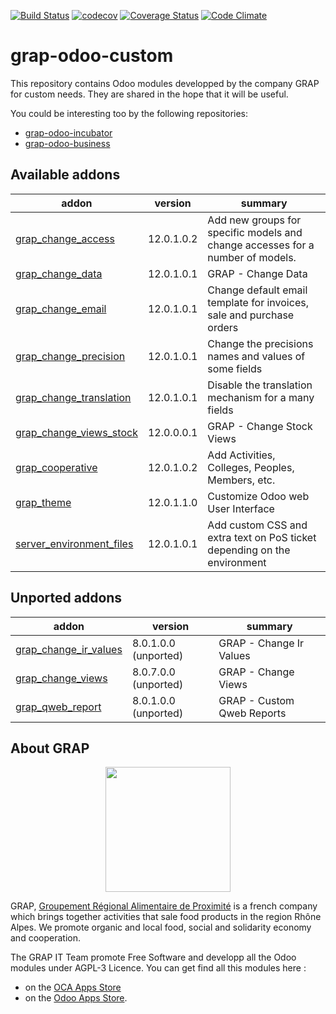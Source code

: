 [![Build Status](https://travis-ci.org/grap/grap-odoo-custom.svg?branch=12.0)](https://travis-ci.org/grap/grap-odoo-custom?branch=12.0)
[![codecov](https://codecov.io/gh/grap/grap-odoo-custom/branch/12.0/graph/badge.svg)](https://codecov.io/gh/grap/grap-odoo-custom)
[![Coverage Status](https://coveralls.io/repos/github/grap/grap-odoo-custom/badge.svg?branch=12.0)](https://coveralls.io/github/grap/grap-odoo-custom?branch=12.0)
[![Code Climate](https://codeclimate.com/github/grap/grap-odoo-custom/badges/gpa.svg)](https://codeclimate.com/github/grap/grap-odoo-custom)


# grap-odoo-custom

This repository contains Odoo modules developped by the company GRAP for
custom needs. They are shared in the hope that it will be useful.

You could be interesting too by the following repositories:

* [grap-odoo-incubator](https://github.com/grap/grap-odoo-incubator)
* [grap-odoo-business](https://github.com/grap/grap-odoo-business)

[//]: # (addons)

Available addons
----------------
addon | version | summary
--- | --- | ---
[grap_change_access](grap_change_access/) | 12.0.1.0.2 | Add new groups for specific models and change accesses for a number of models.
[grap_change_data](grap_change_data/) | 12.0.1.0.1 | GRAP - Change Data
[grap_change_email](grap_change_email/) | 12.0.1.0.1 | Change default email template for invoices, sale and purchase orders
[grap_change_precision](grap_change_precision/) | 12.0.1.0.1 | Change the precisions names and values of some fields
[grap_change_translation](grap_change_translation/) | 12.0.1.0.1 | Disable the translation mechanism for a many fields
[grap_change_views_stock](grap_change_views_stock/) | 12.0.0.0.1 | GRAP - Change Stock Views
[grap_cooperative](grap_cooperative/) | 12.0.1.0.2 | Add Activities, Colleges, Peoples, Members, etc.
[grap_theme](grap_theme/) | 12.0.1.1.0 | Customize Odoo web User Interface
[server_environment_files](server_environment_files/) | 12.0.1.0.1 | Add custom CSS and extra text on PoS ticket depending on the environment


Unported addons
---------------
addon | version | summary
--- | --- | ---
[grap_change_ir_values](grap_change_ir_values/) | 8.0.1.0.0 (unported) | GRAP - Change Ir Values
[grap_change_views](grap_change_views/) | 8.0.7.0.0 (unported) | GRAP - Change Views
[grap_qweb_report](grap_qweb_report/) | 8.0.1.0.0 (unported) | GRAP - Custom Qweb Reports

[//]: # (end addons)

## About GRAP

<p align="center">
   <img src="http://www.grap.coop/wp-content/uploads/2016/11/GRAP.png" width="200"/>
</p>

GRAP, [Groupement Régional Alimentaire de Proximité](http://www.grap.coop) is a
french company which brings together activities that sale food products in the
region Rhône Alpes. We promote organic and local food, social and solidarity
economy and cooperation.

The GRAP IT Team promote Free Software and developp all the Odoo modules under
AGPL-3 Licence. You can get find all this modules here :
* on the [OCA Apps Store](https://odoo-community.org/shop?&search=GRAP)
* on the [Odoo Apps Store](https://www.odoo.com/apps/modules/browse?author=GRAP).
